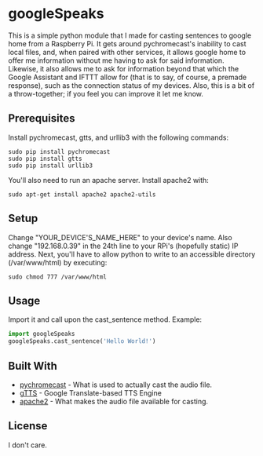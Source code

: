 # googleSpeaks
This is a simple python module that I made for casting sentences to google home from a Raspberry Pi. It gets around pychromecast's inability to cast local files, and, when paired with other services, it allows google home to offer me information without me having to ask for said information. Likewise, it also allows me to ask for information beyond that which the Google Assistant and IFTTT allow for (that is to say, of course, a premade response), such as the connection status of my devices. Also, this is a bit of a throw-together; if you feel you can improve it let me know.

## Prerequisites
Install pychromecast, gtts, and urllib3 with the following commands:
```
sudo pip install pychromecast
sudo pip install gtts
sudo pip install urllib3
```
You'll also need to run an apache server. Install apache2 with:
```
sudo apt-get install apache2 apache2-utils
```

## Setup
Change "YOUR_DEVICE'S_NAME_HERE" to your device's name. Also change "192.168.0.39" in the 24th line to your RPi's (hopefully static) IP address. Next, you'll have to allow python to write to an accessible directory (/var/www/html) by executing:
```
sudo chmod 777 /var/www/html
```

## Usage

Import it and call upon the cast_sentence method. Example:
```python
import googleSpeaks
googleSpeaks.cast_sentence('Hello World!')
```

## Built With
+ [pychromecast](www.google.com) - What is used to actually cast the audio file.
+ [gTTS](www.google.com) -  Google Translate-based TTS Engine
+ [apache2](www.google.com) - What makes the audio file available for casting.

## License
I don't care.
